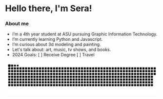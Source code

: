 <h1 align="left"> Hello there, I'm Sera!</h1>

### About me
* I’m a 4th year student at ASU pursuing Graphic Information Technology.
* I’m currently learning Python and Javascript.
* I’m curious about 3d modeling and painting.
* Let's talk about: art, music, tv shows, and books.
* 2024 Goals: [ ] Receive Degree [ ] Travel

<footer>
<p align="center">
   <img src="Github-Contribution-Grid-Snake.svg" alt="snake">
</p>
</footer>
